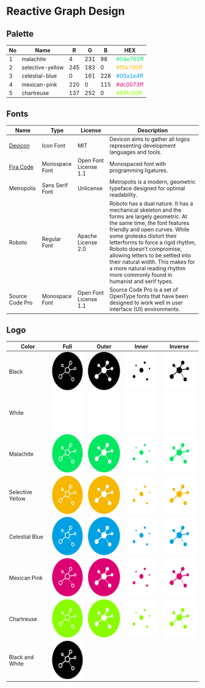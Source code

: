 # Reactive Graph Design

## Palette

| No | Name             | R   | G   | B   | HEX                                            |
|----|------------------|-----|-----|-----|------------------------------------------------|
| 1  | malachite        | 4   | 231 | 98  | <span style="color:#04e762ff">#04e762ff</span> | 
| 2  | selective-yellow | 245 | 183 | 0   | <span style="color:#f5b700ff">#f5b700ff</span> |
| 3  | celestial-blue   | 0   | 161 | 228 | <span style="color:#00a1e4ff">#00a1e4ff</span> |
| 4  | mexican-pink     | 220 | 0   | 115 | <span style="color:#dc0073ff">#dc0073ff</span> |
| 5  | chartreuse       | 137 | 252 | 0   | <span style="color:#89fc00ff">#89fc00ff</span> |

## Fonts

| Name                                    | Type            | License               | Description                                                                                                                                                                                                                                                                                                                                                                                                        |
|-----------------------------------------|-----------------|-----------------------|--------------------------------------------------------------------------------------------------------------------------------------------------------------------------------------------------------------------------------------------------------------------------------------------------------------------------------------------------------------------------------------------------------------------|
| [Devicon](https://devicon.dev/)         | Icon Font       | MIT                   | Devicon aims to gather all logos representing development languages and tools.                                                                                                                                                                                                                                                                                                                                     |
| [Fira Code](github.com/tonsky/FiraCode) | Monospace Font  | Open Font License 1.1 | Monospaced font with programming ligatures.                                                                                                                                                                                                                                                                                                                                                                        |
| Metropolis                              | Sans Serif Font | Unlicense             | Metropolis is a modern, geometric typeface designed for optimal readability.                                                                                                                                                                                                                                                                                                                                       |
| Roboto                                  | Regular Font    | Apache License 2.0    | Roboto has a dual nature. It has a mechanical skeleton and the forms are largely geometric. At the same time, the font features friendly and open curves. While some grotesks distort their letterforms to force a rigid rhythm, Roboto doesn’t compromise, allowing letters to be settled into their natural width. This makes for a more natural reading rhythm more commonly found in humanist and serif types. |
| Source Code Pro                         | Monospace Font  | Open Font License 1.1 | Source Code Pro is a set of OpenType fonts that have been designed to work well in user interface (UI) environments.                                                                                                                                                                                                                                                                                               |

## Logo

| Color            | Full                                                                                                | Outer                                                                                                 | Inner                                                                                                 | Inverse                                                                                                   |
|------------------|-----------------------------------------------------------------------------------------------------|-------------------------------------------------------------------------------------------------------|-------------------------------------------------------------------------------------------------------|-----------------------------------------------------------------------------------------------------------|
| Black            | <img src="logo/full/reactive-graph-full-black.svg" style="width: 100px; height: 100px;">            | <img src="logo/outer/reactive-graph-outer-black.svg" style="width: 100px; height: 100px;">            | <img src="logo/inner/reactive-graph-inner-black.svg" style="width: 100px; height: 100px;">            | <img src="logo/inverse/reactive-graph-inverse-black.svg" style="width: 100px; height: 100px;">            |
| White            | <img src="logo/full/reactive-graph-full-white.svg" style="width: 100px; height: 100px;">            | <img src="logo/outer/reactive-graph-outer-white.svg" style="width: 100px; height: 100px;">            | <img src="logo/inner/reactive-graph-inner-white.svg" style="width: 100px; height: 100px;">            | <img src="logo/inverse/reactive-graph-inverse-white.svg" style="width: 100px; height: 100px;">            |
| Malachite        | <img src="logo/full/reactive-graph-full-malachite.svg" style="width: 100px; height: 100px;">        | <img src="logo/outer/reactive-graph-outer-malachite.svg" style="width: 100px; height: 100px;">        | <img src="logo/inner/reactive-graph-inner-malachite.svg" style="width: 100px; height: 100px;">        | <img src="logo/inverse/reactive-graph-inverse-malachite.svg" style="width: 100px; height: 100px;">        |
| Selective Yellow | <img src="logo/full/reactive-graph-full-selective-yellow.svg" style="width: 100px; height: 100px;"> | <img src="logo/outer/reactive-graph-outer-selective-yellow.svg" style="width: 100px; height: 100px;"> | <img src="logo/inner/reactive-graph-inner-selective-yellow.svg" style="width: 100px; height: 100px;"> | <img src="logo/inverse/reactive-graph-inverse-selective-yellow.svg" style="width: 100px; height: 100px;"> |
| Celestial Blue   | <img src="logo/full/reactive-graph-full-celestial-blue.svg" style="width: 100px; height: 100px;">   | <img src="logo/outer/reactive-graph-outer-celestial-blue.svg" style="width: 100px; height: 100px;">   | <img src="logo/inner/reactive-graph-inner-celestial-blue.svg" style="width: 100px; height: 100px;">   | <img src="logo/inverse/reactive-graph-inverse-celestial-blue.svg" style="width: 100px; height: 100px;">   |
| Mexican Pink     | <img src="logo/full/reactive-graph-full-mexican-pink.svg" style="width: 100px; height: 100px;">     | <img src="logo/outer/reactive-graph-outer-mexican-pink.svg" style="width: 100px; height: 100px;">     | <img src="logo/inner/reactive-graph-inner-mexican-pink.svg" style="width: 100px; height: 100px;">     | <img src="logo/inverse/reactive-graph-inverse-mexican-pink.svg" style="width: 100px; height: 100px;">     |
| Chartreuse       | <img src="logo/full/reactive-graph-full-chartreuse.svg" style="width: 100px; height: 100px;">       | <img src="logo/outer/reactive-graph-outer-chartreuse.svg" style="width: 100px; height: 100px;">       | <img src="logo/inner/reactive-graph-inner-chartreuse.svg" style="width: 100px; height: 100px;">       | <img src="logo/inverse/reactive-graph-inverse-chartreuse.svg" style="width: 100px; height: 100px;">       |
| Black and White  | <img src="logo/full/reactive-graph-full-black-white.svg" style="width: 100px; height: 100px;">      |                                                                                                       |                                                                                                       |                                                                                                           |
